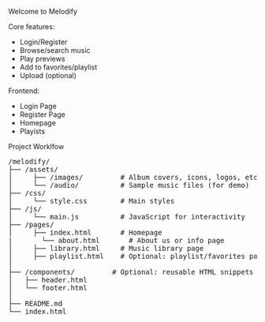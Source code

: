 Welcome to Melodify

Core features:

- Login/Register
- Browse/search music
- Play previews
- Add to favorites/playlist
- Upload (optional)

Frontend:

- Login Page
- Register Page
- Homepage
- Playists


Project Worklfow
<pre>
/melodify/
├── /assets/
│     ├── /images/         # Album covers, icons, logos, etc.
│     └── /audio/          # Sample music files (for demo)
├── /css/
│     └── style.css        # Main styles
├── /js/
│     └── main.js          # JavaScript for interactivity
├── /pages/
│     ├── index.html       # Homepage
|       └── about.html       # About us or info page
│     ├── library.html     # Music library page
│     ├── playlist.html    # Optional: playlist/favorites page
│       
├── /components/         # Optional: reusable HTML snippets (header, footer)
│   ├── header.html
│   └── footer.html
│
├── README.md
└── index.html  
</pre>

